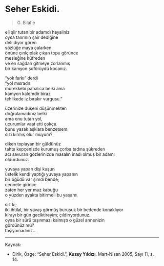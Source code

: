 # Seher Eskidi.  
  
> G. Bilal'e  
  
eli şiir tutan bir adamdı hayaliniz  
oysa tanrının şair dediğine  
deli diyor gören  
sözlüğe maya çalarken.  
önüne çırılçıplak çıkan topu görünce  
mesleğine küfreden  
ve en sağdan gitmeye zorlanmış  
bir kamyon şoförüydü kocanız.  
  
“yok farkı” derdi  
“yol mısradır  
mürekkebi pahalıca belki ama  
kamyon kalemdir biraz  
tehlikede iz bırakır vurgusu.”  
  
üzerinize düşeni düşünmekten  
doğrulamadınız belki  
ama onu tutan yol,  
uçurumlar vaat etti çokça.  
bunu yasak aşklara benzetsem  
sizi kırmış olur muyum?  
  
diken toplayan bir güldünüz  
tahta kepçenizde kurumuş çorba tadına şükreden  
acı savuran gözlerinizde masalın inadı olmuş bir adamı  
öldürdünüz.

yuvaya yapan dişi kuşun  
üstelik kendi yaptığı yuvaya yapanın  
bir öğüdü var şimdi bende;  
cennete girince  
zaten her yer muz kabuğu  
o yüzden ayakta bitirmeli bu yaşamı.

siz ki;  
iki ihtilal, bir savaş görmüş buruşuk bir bedende konaklıyor  
kirayı bir gün geciktireyim; çıldırıyordunuz.  
oysa bir sürü taşınmazı kalmıştı o güzel annenizin  
gördünüz mü?  
taşıyamadınız...

---
Kaynak:

- Dirik, Özge: “Seher Eskidi.”, **Kuzey Yıldızı**, Mart-Nisan 2005, Sayı 11, s. 14.
